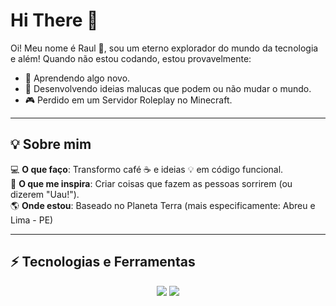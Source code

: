 # Hi There 👋

Oi! Meu nome é Raul 👋, sou um eterno explorador do mundo da tecnologia e além! Quando não estou codando, estou provavelmente:

- 🌱 Aprendendo algo novo.
- 🚀 Desenvolvendo ideias malucas que podem ou não mudar o mundo.
- 🎮 Perdido em um Servidor Roleplay no Minecraft.

---

## 💡 Sobre mim

💻 **O que faço**: Transformo café ☕ e ideias 💡 em código funcional.  
🎨 **O que me inspira**: Criar coisas que fazem as pessoas sorrirem (ou dizerem "Uau!").  
🌎 **Onde estou**: Baseado no Planeta Terra (mais especificamente: Abreu e Lima - PE)  

---

## ⚡ Tecnologias e Ferramentas

<p align="center">
  <img src="https://img.shields.io/badge/Java-ED8B00?style=for-the-badge&logo=java&logoColor=white" />
  <img src="https://img.shields.io/badge/VS%20Code-007ACC?style=for-the-badge&logo=visual-studio-code&logoColor=white" />
</p>
